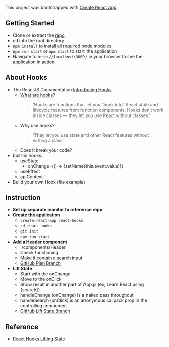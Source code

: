 This project was bootstrapped with [Create React App](https://github.com/facebook/create-react-app).

## Getting Started

- Clone or extract the [repo](https://github.com/dijatek/react-hooks)
- cd into the root directory
- `npm install` to install all required node modules
- `npm run start` or `npm start` to start the application
- Navigate to `http://localhost:3000/` in your browser to see the application in action

## About Hooks

- The ReactJS Documentation [Introducing Hooks](https://reactjs.org/docs/hooks-intro.html)
  - [What are hooks](https://reactjs.org/docs/hooks-overview.html)?
    > 'Hooks are functions that let you “hook into” React state and lifecycle features from function components. Hooks don’t work inside classes — they let you use React without classes.'
  - Why use hooks?
    > 'They let you use state and other React features without writing a class.'
  - Does it break your code?
- built-in hooks:
  - useState
    - onChange=(() => {setName(this.event.value)})
  - useEffect
  - apiContext
- Build your own Hook (file example)

## Instruction

- **Set up separate monitor to reference repo**
- **Create the application**
  - `create-react-app react-hooks`
  - `cd react-hooks`
  - `git init`
  - `npm run start`
- **Add a Header component**
  - ./components/Header
  - Check functioning
  - Make it contain a search input
  - [GitHub Plan Branch](https://github.com/dijatek/react-hooks/tree/dk-01-plan)
- **Lift State**
  - Start with the onChange
  - Move to the onClick
  - Show result in another part of App.js (ex; Learn React using {search})
  - handleChange (onChange) is a naked pass throughout
  - handleSearch (onClick) is an anonymous callpack prop in the controlling component
  - [GitHub Lift State Branch](https://github.com/dijatek/react-hooks/tree/dk-02-lift-search)

## Reference

- [React Hooks Lifting State](https://www.robinwieruch.de/react-lift-state)
